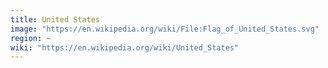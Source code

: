 ```yaml
---
title: United States
image: "https://en.wikipedia.org/wiki/File:Flag_of_United_States.svg"
region: ~
wiki: "https://en.wikipedia.org/wiki/United_States"
---
```

